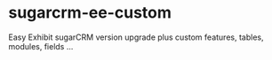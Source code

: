 # sugarcrm-ee-custom
Easy Exhibit sugarCRM version upgrade plus custom features, tables, modules, fields ...
